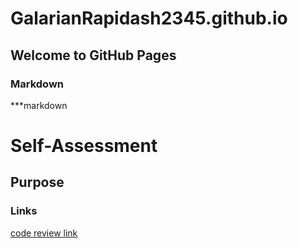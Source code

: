 # GalarianRapidash2345.github.io

## Welcome to GitHub Pages


### Markdown

***markdown


# Self-Assessment
## Purpose
### Links


[code review link](CODEREVIEW.md)


